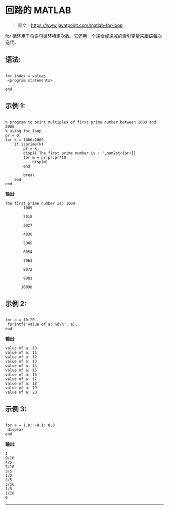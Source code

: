 # 回路的 MATLAB

> 原文：<https://www.javatpoint.com/matlab-for-loop>

for 循环用于将语句循环特定次数。它还用一个递增或递减的索引变量来跟踪每次迭代。

## 语法:

```

for index = values
 <program statements>
 ...	
end

```

## 示例 1:

```

% program to print multiples of first prime number between 1000 and 2000
% using for loop
pr = 0;
for k = 1000:2000
    if isprime(k)
        pr = k;
        disp(['The first prime number is : ',num2str(pr)])
        for m = pr:pr:pr*10
            disp(m)
        end

        break
    end
end

```

**输出:**

```
The first prime number is: 1009
        1009

        2018

        3027

        4036

        5045

        6054

        7063

        8072

        9081

       10090

```

## 示例 2:

```

for a = 10:20
 fprintf('value of a: %d\n', a);
end

```

**输出:**

```
value of a: 10
value of a: 11
value of a: 12
value of a: 13
value of a: 14
value of a: 15
value of a: 16
value of a: 17
value of a: 18
value of a: 19
value of a: 20

```

## 示例 3:

```

for a = 1.0: -0.1: 0.0
 disp(a)
end

```

**输出:**

```
1
9/10
4/5
7/10
3/5
1/2
2/5
3/10
1/5
1/10
0

```

* * *